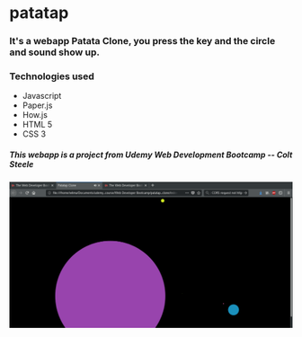 # patatap

<h3>It's a webapp Patata Clone, you press the key and the circle and sound show up.</h3>

<h3>Technologies used</h3>

<ul>
  <li>Javascript</li>
  <li>Paper.js</li>
  <li>How.js</li>
  <li>HTML 5</li>
  <li>CSS 3</li>
</ul>

<h5>This webapp is a project from Udemy Web Development Bootcamp -- Colt Steele</h5>

![Patatap Clone main](https://github.com/wallysonlima/patatap/blob/master/printscreens/patatap_clone.png)

